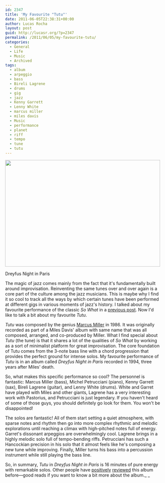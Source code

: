 ```yaml
---
id: 2347
title: 'My Favourite "Tutu"'
date: 2011-06-05T22:38:31+00:00
author: Lucas Rocha
layout: post
guid: http://lucasr.org/?p=2347
permalink: /2011/06/05/my-favourite-tutu/
categories:
  - General
  - Life
  - Music
  - Archived
tags:
  - album
  - arpeggio
  - bass
  - Bireli Lagrene
  - drums
  - gig
  - jazz
  - Kenny Garrett
  - Lenny White
  - marcus miller
  - miles davis
  - Music
  - performance
  - planet
  - riff
  - tempo
  - tune
  - tutu
---
```

<div id="attachment_2350" style="width: 510px" class="wp-caption alignnone">
  <img class="size-full wp-image-2350" src="http://lucasr.org/wp-content/uploads/2011/06/dreyfus.jpg" width="500" height="343" />
  <p class="wp-caption-text">
    Dreyfus Night in Paris
  </p>
</div>

The magic of jazz comes mainly from the fact that it's fundamentally built
around improvisation. Reinventing the same tunes over and over again is a core
part of the culture among the jazz musicians. This is maybe why I find it so
cool to track all the ways by which certain tunes have been performed at
different gigs in various moments of jazz's history. I talked about my
favourite performance of the classic _So What_ in a [previous
post](http://lucasr.org/2010/04/12/my-favourite-so-what/). Now I'd like to talk
a bit about my favourite _Tutu_.

_Tutu_ was composed by the genius [Marcus
Miller](http://en.wikipedia.org/wiki/Marcus_Miller) in 1986. It was originally
recorded as part of a Miles Davis' album with same name that was all composed,
arranged, and co-produced by Miller. What I find special about _Tutu_
(the tune) is that it shares a lot of the qualities of _So What_ by
working as a sort of minimalist platform for great improvisation. The
core foundation of Tutu comes from the 3-note bass line with a chord
progression that provides the perfect ground for intense solos. My
favourite performance of _Tutu_ is in an album called _Dreyfus Night
in Paris_ recorded in 1994, three years after Miles' death.

So, what makes this specific performance so cool? The personnel is fantastic:
Marcus Miller (bass), Michel Petrucciani (piano), Kenny Garrett (sax), Bireli
Lagrene (guitar), and Lenny White (drums). White and Garret have played with
Miles and other giants, Lagrene has a very interesting work with Pastorius, and
Petrucciani is just legendary. If you haven't heard of some of those guys, you
should definitely go look for them. You won't be disappointed!

The solos are fantastic! All of them start setting a quiet atmosphere, with
sparse notes and rhythm then go into more complex rhythmic and melodic
explorations until reaching a climax with high-pitched notes full of energy.
Garret's dissonant arpeggios are overwhelmingly cool. Lagrene brings in a
highly melodic solo full of tempo-bending riffs. Petrucciani has such a
Hancockian precision in his solo that it almost feels like he's composing a new
tune while improving. Finally, Miller turns his bass into a percussion
instrument while still playing the bass line.

So, in summary, _Tutu_ in _Dreyfus Night in Paris_ is 16 minutes of pure energy
with remarkable solos. Other people have
[positively](http://www.suite101.com/content/dreyfus-night-in-paris-is-memorable-a81431)
[reviewed](http://www.allaboutjazz.com/php/article.php?id=12792) this album
before—good reads if you want to know a bit more about the album._
_
